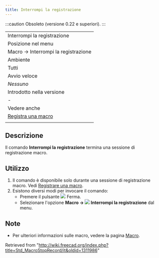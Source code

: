 ```yaml
---
title: Interrompi la registrazione
---
```


:::caution
Obsoleto (versione 0.22 e superiori).
:::

|                                                                      |
| -------------------------------------------------------------------- |
| Interrompi la registrazione                                          |
| Posizione nel menu                                                   |
| Macro → Interrompi la registrazione                                  |
| Ambiente                                                             |
| Tutti                                                                |
| Avvio veloce                                                         |
| _Nessuno_                                                            |
| Introdotto nella versione                                            |
| -                                                                    |
| Vedere anche                                                         |
| [Registra una macro](/Std_DlgMacroRecord/it "Std DlgMacroRecord/it") |
|                                                                      |

## Descrizione

Il comando **Interrompi la registrazione** termina una sessione di registrazione macro.

## Utilizzo

1. Il comando è disponibile solo durante una sessione di registrazione macro. Vedi [Registrare una macro](/Std_DlgMacroRecord/it "Std DlgMacroRecord/it").
2. Esistono diversi modi per invocare il comando:
   - Premere il pulsante ![](/images/Std_MacroStopRecord.svg) Ferma.
   - Selezionare l'opzione **Macro → ![](/images/Std_MacroStopRecord.svg) Interrompi la registrazione** dal menu.

## Note

- Per ulteriori informazioni sulle macro, vedere la pagina [Macro](/Macros/it "Macros/it").

Retrieved from "<http://wiki.freecad.org/index.php?title=Std_MacroStopRecord/it&oldid=1311986>"
